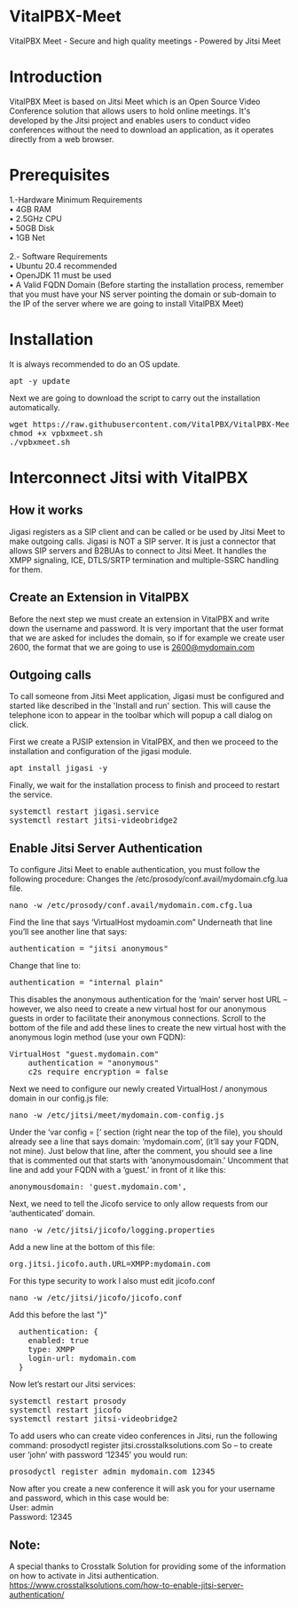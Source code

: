 # VitalPBX-Meet
VitalPBX Meet - Secure and high quality meetings - Powered by Jitsi Meet<br>

# Introduction
VitalPBX Meet is based on Jitsi Meet which is an Open Source Video Conference solution that allows users to hold online meetings. It's developed by the Jitsi project and enables users to conduct video conferences without the need to download an application, as it operates directly from a web browser.<br>

# Prerequisites
1.-Hardware Minimum Requirements<br>
  •	4GB RAM<br>
  •	2.5GHz CPU<br>
  •	50GB Disk<br>
  •	1GB Net<br><br>
2.- Software Requirements<br>
•	Ubuntu 20.4 recommended<br>
•	OpenJDK 11 must be used<br>
•	A Valid FQDN Domain (Before starting the installation process, remember that you must have your NS server pointing the domain or sub-domain to the IP of the server where we are going to install VitalPBX Meet)<br>

# Installation
It is always recommended to do an OS update.
<pre>
apt -y update
</pre>

Next we are going to download the script to carry out the installation automatically.
<pre>
wget https://raw.githubusercontent.com/VitalPBX/VitalPBX-Meet/main/vpbxmeet.sh
chmod +x vpbxmeet.sh
./vpbxmeet.sh
</pre>

# Interconnect Jitsi with VitalPBX
## How it works
Jigasi registers as a SIP client and can be called or be used by Jitsi Meet to make outgoing calls. Jigasi is NOT a SIP server. It is just a connector that allows SIP servers and B2BUAs to connect to Jitsi Meet. It handles the XMPP signaling, ICE, DTLS/SRTP termination and multiple-SSRC handling for them.

## Create an Extension in VitalPBX
Before the next step we must create an extension in VitalPBX and write down the username and password. It is very important that the user format that we are asked for includes the domain, so if for example we create user 2600, the format that we are going to use is 2600@mydomain.com

## Outgoing calls
To call someone from Jitsi Meet application, Jigasi must be configured and started like described in the 'Install and run' section. This will cause the telephone icon to appear in the toolbar which will popup a call dialog on click.

First we create a PJSIP extension in VitalPBX, and then we proceed to the installation and configuration of the jigasi module.
<pre>
apt install jigasi -y  
</pre>

Finally, we wait for the installation process to finish and proceed to restart the service.
<pre>
systemctl restart jigasi.service
systemctl restart jitsi-videobridge2
</pre>

## Enable Jitsi Server Authentication
To configure Jitsi Meet to enable authentication, you must follow the following procedure:
Changes the /etc/prosody/conf.avail/mydomain.cfg.lua file.

<pre>
nano -w /etc/prosody/conf.avail/mydomain.com.cfg.lua
</pre>

Find the line that says ‘VirtualHost mydoamin.com” Underneath that line you’ll see another line that says:
<pre>
authentication = "jitsi_anonymous" 
</pre>

Change that line to:
<pre>
authentication = "internal_plain"  
</pre>

This disables the anonymous authentication for the ‘main’ server host URL – however, we also need to create a new virtual host for our anonymous guests in order to facilitate their anonymous connections. Scroll to the bottom of the file and add these lines to create the new virtual host with the anonymous login method (use your own FQDN):

<pre>
VirtualHost "guest.mydomain.com"
    authentication = "anonymous"
    c2s_require_encryption = false 
</pre>

Next we need to configure our newly created VirtualHost / anonymous domain in our config.js file:
<pre>
nano -w /etc/jitsi/meet/mydomain.com-config.js
</pre>

Under the ‘var config = [‘ section (right near the top of the file), you should already see a line that says domain: ‘mydomain.com’, (it’ll say your FQDN, not mine). Just below that line, after the comment, you should see a line that is commented out that starts with ‘anonymousdomain.’ Uncomment that line and add your FQDN with a ‘guest.’ in front of it like this:
<pre>
anonymousdomain: 'guest.mydomain.com',
</pre>

Next, we need to tell the Jicofo service to only allow requests from our ‘authenticated’ domain.
<pre>
nano -w /etc/jitsi/jicofo/logging.properties
</pre>

Add a new line at the bottom of this file:
<pre>
org.jitsi.jicofo.auth.URL=XMPP:mydomain.com
</pre>

For this type security to work I also must edit jicofo.conf
<pre>
nano -w /etc/jitsi/jicofo/jicofo.conf
</pre>

Add this before the last "}"
<pre>
  authentication: {
    enabled: true
    type: XMPP
    login-url: mydomain.com
  }
</pre>

Now let’s restart our Jitsi services:

<pre>
systemctl restart prosody
systemctl restart jicofo
systemctl restart jitsi-videobridge2
</pre>

To add users who can create video conferences in Jitsi, run the following command:
prosodyctl register <username> jitsi.crosstalksolutions.com <password>
So – to create user ‘john’ with password ‘12345’ you would run:

<pre>
prosodyctl register admin mydomain.com 12345
</pre>

Now after you create a new conference it will ask you for your username and password, which in this case would be:<br>
User: admin<br>
Password: 12345<br>

## Note:
A special thanks to Crosstalk Solution for providing some of the information on how to activate in Jitsi authentication.<br>
https://www.crosstalksolutions.com/how-to-enable-jitsi-server-authentication/
